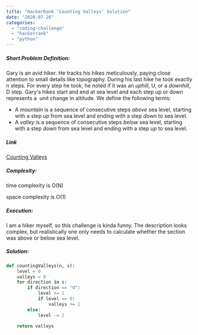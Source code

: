 ```yaml
---
title: "HackerRank 'Counting Valleys' Solution"
date: "2020-07-26"
categories: 
  - "coding-challenge"
  - "hackerrank"
  - "python"
---
```


##### Short Problem Definition:

Gary is an avid hiker. He tracks his hikes meticulously, paying close attention to small details like topography. During his last hike he took exactly n steps. For every step he took, he noted if it was an _uphill_, U, or a _downhill_, D step. Gary's hikes start and end at sea level and each step up or down represents a  unit change in altitude. We define the following terms:

- A _mountain_ is a sequence of consecutive steps _above_ sea level, starting with a step _up_ from sea level and ending with a step _down_ to sea level.
- A _valley_ is a sequence of consecutive steps _below_ sea level, starting with a step _down_ from sea level and ending with a step _up_ to sea level.

##### Link

[Counting Valleys](https://www.hackerrank.com/challenges/counting-valleys/problem)

##### Complexity:

time complexity is O(N)

space complexity is O(1)

##### Execution:

I am a hiker myself, so this challenge is kinda funny. The description looks complex, but realistically one only needs to calculate whether the section was above or below sea level.

##### Solution:

```python
def countingValleys(n, s):
    level = 0
    valleys = 0
    for direction in s:
        if direction == "U":
            level += 1
            if level == 0:
                valleys += 1
        else:
            level -= 1
            
    return valleys
```
